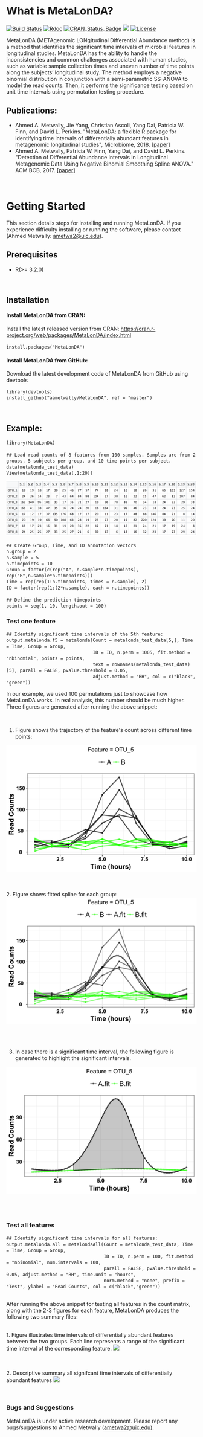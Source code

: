 # What is MetaLonDA?

[![Build Status](https://travis-ci.org/aametwally/MetaLonDA.svg?branch=master)](https://travis-ci.org/aametwally/MetaLonDA)
[![Rdoc](https://www.rdocumentation.org/badges/version/MetaLonDA)](http://www.rdocumentation.org/packages/MetaLonDA)
[![CRAN_Status_Badge](http://www.r-pkg.org/badges/version/MetaLonDA)](https://cran.r-project.org/package=MetaLonDA)
[![](https://cranlogs.r-pkg.org/badges/grand-total/MetaLonDA)](https://cranlogs.r-pkg.org/badges/grand-total/MetaLonDA)
[![License](https://img.shields.io/badge/license-MIT-red.svg)](https://en.wikipedia.org/wiki/MIT_License)



MetaLonDA (METAgenomic LONgitudinal Differential Abundance method) is a method that identifies the significant time intervals of microbial features in longitudinal studies. MetaLonDA has the ability to handle the inconsistencies and common challenges associated with human studies, such as variable sample collection times and uneven number of time points along the subjects’ longitudinal study. The method employs a negative binomial distribution in conjunction with a semi-parametric SS-ANOVA to model the read counts. Then, it performs the significance testing based on unit time intervals using permutation testing procedure.



## Publications:
* Ahmed A. Metwally, Jie Yang, Christian Ascoli, Yang Dai, Patricia W. Finn, and David L. Perkins. "MetaLonDA: a flexible R package for identifying time intervals of differentially abundant features in metagenomic longitudinal studies", Microbiome, 2018.  [[paper](https://microbiomejournal.biomedcentral.com/articles/10.1186/s40168-018-0402-y)]
* Ahmed A. Metwally, Patricia W. Finn, Yang Dai, and David L. Perkins. "Detection of Differential Abundance Intervals in Longitudinal Metagenomic Data Using Negative Binomial Smoothing Spline ANOVA." ACM BCB, 2017. [[paper](https://dl.acm.org/citation.cfm?id=3107429)]



<br>

# Getting Started
This section details steps for installing and running MetaLonDA. If you experience difficulty installing or running the software, please contact (Ahmed Metwally: ametwa2@uic.edu).

## Prerequisites

* R(>= 3.2.0)

<br>

## Installation

#### Install MetaLonDA from CRAN:
Install the latest released version from CRAN: https://cran.r-project.org/web/packages/MetaLonDA/index.html
```
install.packages("MetaLonDA")
```


#### Install MetaLonDA from GitHub:
Download the latest development code of MetaLonDA from GitHub using devtools
```
library(devtools)
install_github("aametwally/MetaLonDA", ref = "master")
```


<br>



## Example:
```
library(MetaLonDA)

## Load read counts of 8 features from 100 samples. Samples are from 2 groups, 5 subjects per group, and 10 time points per subject.
data(metalonda_test_data)
View(metalonda_test_data[,1:20])
```


<img src="docs/TestData.png">


```
## Create Group, Time, and ID annotation vectors
n.group = 2
n.sample = 5 
n.timepoints = 10
Group = factor(c(rep("A", n.sample*n.timepoints), rep("B",n.sample*n.timepoints)))
Time = rep(rep(1:n.timepoints, times = n.sample), 2)
ID = factor(rep(1:(2*n.sample), each = n.timepoints))

## Define the prediction timepoints 
points = seq(1, 10, length.out = 100)
```

### Test one feature 

```
## Identify significant time intervals of the 5th feature: 
output.metalonda.f5 = metalonda(Count = metalonda_test_data[5,], Time = Time, Group = Group,
                                ID = ID, n.perm = 1005, fit.method = "nbinomial", points = points,
                                text = rownames(metalonda_test_data)[5], parall = FALSE, pvalue.threshold = 0.05,     
                                adjust.method = "BH", col = c("black", "green"))
```

In our example, we used 100 permutations just to showcase how MetaLonDA works. In real analysis, this number should be much higher. Three figures are generated after running the above snippet:


<br> 

1. Figure shows the trajectory of the feature's count across different time points:

<p align="center">
  <img src="docs/Feature_OTU_5.jpg">
</p>


<br><br>
2. Figure shows fitted spline for each group:
<img src="docs/Feature_OTU_5_CurveFitting_nbinomial.jpg">

<br><br>

3. In case there is a significant time interval, the following figure is generated to highlight the significant intervals.
<img src="docs/Feature_OTU_5_SignificantInterval_nbinomial.jpg">

<br><br>

### Test all features 
```
## Identify significant time intervals for all features: 
output.metalonda.all = metalondaAll(Count = metalonda_test_data, Time = Time, Group = Group,
                                    ID = ID, n.perm = 100, fit.method = "nbinomial", num.intervals = 100, 
                                    parall = FALSE, pvalue.threshold = 0.05, adjust.method = "BH", time.unit = "hours", 
                                    norm.method = "none", prefix = "Test", ylabel = "Read Counts", col = c("black","green"))
  
```

After running the above snippet for testing all features in the count matrix, along with the 2-3 figures for each feature, MetaLonDA produces the following two summary files:


<br>
1. Figure illustrates time intervals of differentially abundant features between the two groups. Each line represents a range of the significant time interval of the corresponding feature. 

<img src="docs/Test_MetaLonDA_TimeIntervals.jpg">



<br><br>
2. Descriptive summary all signifcant time intervals of differentially abundant features
<img src="docs/Test_MetaLonDA_TimeIntervals_summary.png">


<br>

### Bugs and Suggestions
MetaLonDA is under active research development. Please report any bugs/suggestions to Ahmed Metwally (ametwa2@uic.edu).
